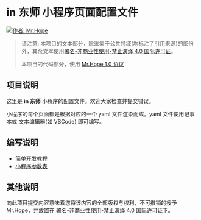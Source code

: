 # in 东师 小程序页面配置文件

[![作者: Mr.Hope](https://img.shields.io/badge/作者-Mr.Hope-blue.svg?style=for-the-badge)](https://mister-hope.com)

> 请注意: 本项目的文本部分，除采集于公共领域(均标注了引用来源)的部份外，其余文本使用[署名-非商业性使用-禁止演绎 4.0 国际许可证](https://creativecommons.org/licenses/by-nc-nd/4.0/)。
>
> 本项目的代码部分，使用 [Mr.Hope 1.0 协议](https://github.com/Hope-Studio/innenu-res/blob/master/LICENSE)

## 项目说明

这里是 **in 东师** 小程序的配置文件。欢迎大家检查并提交错误。

小程序的每个页面都是根据对应的一个 yaml 文件渲染而成。yaml 文件使用记事本或 文本编辑器(如 VSCode) 即可编写。

## 编写说明

- [简单开发教程](https://mister-hope.com/code/mini-app/framework/simple-debug/)
- [小程序参数表](https://mister-hope.com/code/mini-app/framework/tag-list/)

## 其他说明

向此项目提交内容意味着您将该内容的全部版权与权利，不可撤销的授予 Mr.Hope，并放置在 [署名-非商业性使用-禁止演绎 4.0 国际许可证](https://creativecommons.org/licenses/by-nc-nd/4.0/)下。
